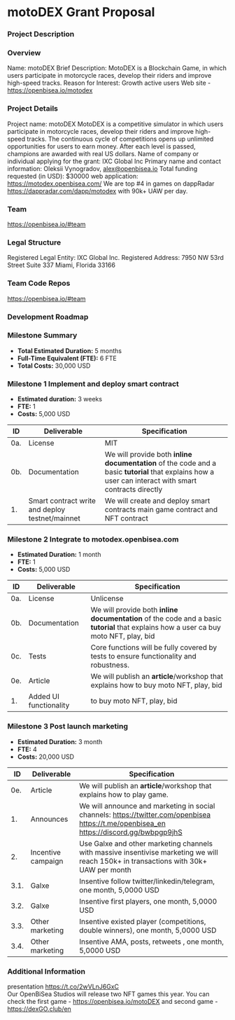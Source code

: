 # motoDEX Grant Proposal


### Project Description

### Overview

Name: motoDEX
Brief Description: MotoDEX is a Blockchain Game, in which users participate in motorcycle races, develop their riders and improve high-speed tracks. 
Reason for Interest: Growth active users
Web site - https://openbisea.io/motodex


### Project Details
Project name: motoDEX
MotoDEX is a competitive simulator in which users participate in motorcycle races, develop their riders and improve high-speed tracks. The continuous cycle of competitions opens up unlimited opportunities for users to earn money. After each level is passed, champions are awarded with real US dollars. 
Name of company or individual applying for the grant: IXC Global Inc Primary name and contact information: Oleksii Vynogradov, alex@openbisea.io Total funding requested (in USD): $30000
web application: https://motodex.openbisea.com/
We are top #4 in games on dappRadar https://dappradar.com/dapp/motodex with 90k+ UAW per day.




### Team

https://openbisea.io/#team


### Legal Structure

Registered Legal Entity: IXC Global Inc.
Registered Address: 7950 NW 53rd Street Suite 337 Miami, Florida 33166




### Team Code Repos

https://openbisea.io/#team




### Development Roadmap

### Milestone Summary

- **Total Estimated Duration:** 5 months 
- **Full-Time Equivalent (FTE):** 6 FTE
- **Total Costs:** 30,000 USD

### Milestone 1 Implement and deploy smart contract

- **Estimated duration:** 3 weeks
- **FTE:**  1
- **Costs:** 5,000 USD

| ID | Deliverable | Specification |
| ----- | ----------- | ------------- |
| 0a. | License | MIT  |
| 0b. | Documentation | We will provide both **inline documentation** of the code and a basic **tutorial** that explains how a user can interact with smart contracts directly |
| 1. | Smart contract write and deploy testnet/mainnet | We will create and deploy smart contracts main game contract and NFT contract |  



### Milestone 2 Integrate to motodex.openbisea.com

- **Estimated Duration:** 1 month
- **FTE:**  1
- **Costs:** 5,000 USD

| ID | Deliverable | Specification |
| ----- | ----------- | ------------- |
| 0a. | License | Unlicense |
| 0b. | Documentation | We will provide both **inline documentation** of the code and a basic **tutorial** that explains how a user ca buy moto NFT, play, bid |
| 0c. | Tests| Core functions will be fully covered by tests to ensure functionality and robustness. |
| 0e. | Article | We will publish an **article**/workshop that explains how to buy moto NFT, play, bid
| 1. | Added UI functionality | to buy moto NFT, play, bid |  

### Milestone 3 Post launch marketing

- **Estimated Duration:** 3 month
- **FTE:**  4
- **Costs:** 20,000 USD

| ID | Deliverable | Specification |
| ----- | ----------- | ------------- |
| 0e. | Article | We will publish an **article**/workshop that explains how to play game.
| 1. | Announces | We will announce and marketing in social channels: https://twitter.com/openbisea https://t.me/openbisea_en https://discord.gg/bwbpgp9jhS | 
| 2. | Incentive campaign | Use Galxe and other marketing channels with massive insentivise marketing we will reach 150k+ in transactions with 30k+ UAW per month| 
| 3.1. | Galxe | Insentive follow twitter/linkedin/telegram, one month, 5,0000 USD| 
| 3.2. | Galxe | Insentive first players, one month, 5,0000 USD| 
| 3.3. | Other marketing | Insentive existed player (competitions, double winners), one month, 5,0000 USD| 
| 3.4. | Other marketing | Insentive AMA, posts, retweets , one month, 5,0000 USD| 


### Additional Information


presentation https://t.co/2wVLnJ6GxC  
Our OpenBiSea Studios will release two NFT games this year. You can check the first game - https://openbisea.io/motoDEX and second game - https://dexGO.club/en